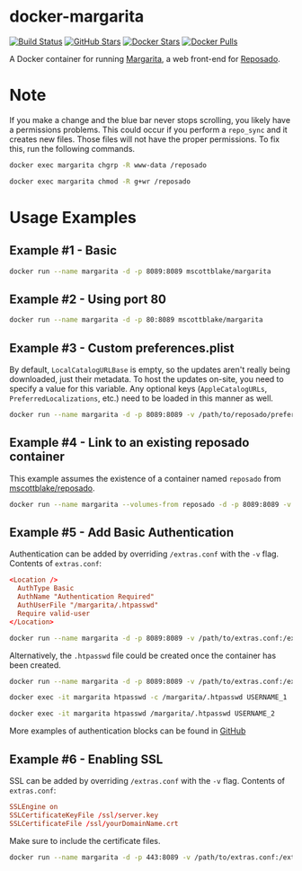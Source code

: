 # docker-margarita
[![Build Status](https://img.shields.io/docker/automated/mscottblake/margarita.svg)](https://hub.docker.com/r/mscottblake/margarita/builds/) [![GitHub Stars](https://img.shields.io/github/stars/mscottblake/docker-margarita.svg)](https://github.com/mscottblake/docker-margarita/stargazers) [![Docker Stars](https://img.shields.io/docker/stars/mscottblake/margarita.svg)](https://hub.docker.com/r/mscottblake/margarita) [![Docker Pulls](https://img.shields.io/docker/pulls/mscottblake/margarita.svg)](https://hub.docker.com/r/mscottblake/margarita)


A Docker container for running [Margarita](https://github.com/jessepeterson/margarita), a web front-end for [Reposado](https://github.com/wdas/reposado).


# Note

If you make a change and the blue bar never stops scrolling, you likely have a permissions problems. This could occur if you perform a `repo_sync` and it creates new files. Those files will not have the proper permissions. To fix this, run the following commands.

```bash
docker exec margarita chgrp -R www-data /reposado
```
```bash
docker exec margarita chmod -R g+wr /reposado
```


# Usage Examples

## Example #1 - Basic

```bash
docker run --name margarita -d -p 8089:8089 mscottblake/margarita
```

## Example #2 - Using port 80

```bash
docker run --name margarita -d -p 80:8089 mscottblake/margarita
```

## Example #3 - Custom preferences.plist

By default, `LocalCatalogURLBase` is empty, so the updates aren't really being downloaded, just their metadata. To host the updates on-site, you need to specify a value for this variable. Any optional keys (`AppleCatalogURLs`, `PreferredLocalizations`, etc.) need to be loaded in this manner as well.

```bash
docker run --name margarita -d -p 8089:8089 -v /path/to/reposado/preferences.plist:/margarita/preferences.plist mscottblake/margarita
```

## Example #4 - Link to an existing reposado container

This example assumes the existence of a container named `reposado` from [mscottblake/reposado](https://registry.hub.docker.com/u/mscottblake/reposado/).

```bash
docker run --name margarita --volumes-from reposado -d -p 8089:8089 -v /path/to/reposado/preferences.plist:/margarita/preferences.plist mscottblake/margarita
```

## Example #5 - Add Basic Authentication

Authentication can be added by overriding `/extras.conf` with the `-v` flag. Contents of `extras.conf`:

```conf
<Location />
  AuthType Basic
  AuthName "Authentication Required"
  AuthUserFile "/margarita/.htpasswd"
  Require valid-user
</Location>
```

```bash
docker run --name margarita -d -p 8089:8089 -v /path/to/extras.conf:/extras.conf -v /path/to/valid-users:/margarita/.htpasswd mscottblake/margarita
```

Alternatively, the `.htpasswd` file could be created once the container has been created.

```bash
docker run --name margarita -d -p 8089:8089 -v /path/to/extras.conf:/extras.conf mscottblake/margarita

docker exec -it margarita htpasswd -c /margarita/.htpasswd USERNAME_1

docker exec -it margarita htpasswd /margarita/.htpasswd USERNAME_2
```

More examples of authentication blocks can be found in [GitHub](https://github.com/MScottBlake/docker-margarita/blob/master/extras.conf)

## Example #6 - Enabling SSL

SSL can be added by overriding `/extras.conf` with the `-v` flag. Contents of `extras.conf`:

```conf
SSLEngine on
SSLCertificateKeyFile /ssl/server.key
SSLCertificateFile /ssl/yourDomainName.crt
```

Make sure to include the certificate files.

```bash
docker run --name margarita -d -p 443:8089 -v /path/to/extras.conf:/extras.conf -v /path/to/server.key:/ssl/server.key -v /path/to/ssl/yourDomainName.crt:/ssl/yourDomainName.crt mscottblake/margarita
```
